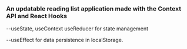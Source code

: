 ### An updatable reading list application made with the Context API and React Hooks

--useState, useContext useReducer for state management

--useEffect for data persistence in localStorage.
